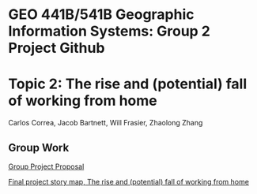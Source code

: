 # GEO 441B/541B Geographic Information Systems: Group 2 Project Github

# Topic 2: The rise and (potential) fall of working from home
Carlos Correa, Jacob Bartnett, Will Frasier, Zhaolong Zhang

## Group Work
[Group Project Proposal](https://docs.google.com/presentation/d/1_PV5vrvgEc5utOzHsBKOjaU8soGR9j2meffArr_zAts/edit?usp=sharing)

[Final project story map, The rise and (potential) fall of working from home](https://arcg.is/1LTKGa1)


